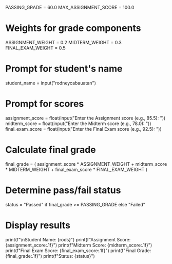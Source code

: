 PASSING_GRADE = 60.0
MAX_ASSIGNMENT_SCORE = 100.0

# Weights for grade components
ASSIGNMENT_WEIGHT = 0.2
MIDTERM_WEIGHT = 0.3
FINAL_EXAM_WEIGHT = 0.5

# Prompt for student's name
student_name = input("rodneycabauatan")

# Prompt for scores
assignment_score = float(input("Enter the Assignment score (e.g., 85.5): "))
midterm_score = float(input("Enter the Midterm score (e.g., 78.0): "))
final_exam_score = float(input("Enter the Final Exam score (e.g., 92.5): "))


# Calculate final grade
final_grade = (
    assignment_score * ASSIGNMENT_WEIGHT +
    midterm_score * MIDTERM_WEIGHT +
    final_exam_score * FINAL_EXAM_WEIGHT
)

# Determine pass/fail status
status = "Passed" if final_grade >= PASSING_GRADE else "Failed"

# Display results
print(f"\nStudent Name: {rods}")
print(f"Assignment Score: {assignment_score:.1f}")
print(f"Midterm Score: {midterm_score:.1f}")
print(f"Final Exam Score: {final_exam_score:.1f}")
print(f"Final Grade: {final_grade:.1f}")
print(f"Status: {status}")
